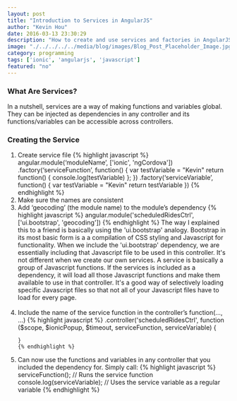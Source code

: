 ```yaml
---
layout: post
title: "Introduction to Services in AngularJS"
author: "Kevin Hou"
date: 2016-03-13 23:30:29
description: "How to create and use services and factories in AngularJS"
image: "./../../../../media/blog/images/Blog_Post_Placeholder_Image.jpg"
category: programming
tags: ['ionic', 'angularjs', 'javascript']
featured: "no"
---
```

<h3 class="post-subheader">What Are Services?</h3>
<p>In a nutshell, services are a way of making functions and variables global. They can be injected as dependencies in any controller and its functions/variables can be accessible across controllers.</p>

<h3 class="post-subheader">Creating the Service</h3>
<ol>
  <li>
    Create service file
    {% highlight javascript %}
    angular.module(‘moduleName’, ['ionic', 'ngCordova'])
      .factory(‘serviceFunction’, function() {
        var testVariable = "Kevin"
        return function() {
          console.log(testVariable)
        };
      })
      .factory(‘serviceVariable’, function() {
        var testVariable = "Kevin"
        return testVariable
      })
    {% endhighlight %}
  </li>

  <li>
    Make sure the names are consistent
  </li>

  <li>
    Add ‘geocoding’ (the module name) to the module’s dependency
    {% highlight javascript %}
    angular.module('scheduledRidesCtrl', ['ui.bootstrap', 'geocoding'])
    {% endhighlight %}
    The way I explained this to a friend is basically using the 'ui.bootstrap' analogy. Bootstrap in its most basic form is a a compilation of CSS styling and Javascript for functionality. When we include the 'ui.bootstrap' dependency, we are essentially including that Javascript file to be used in this controller. It's not different when we create our own services. A service is basically a group of Javascript functions. If the services is included as a dependency, it will load all those Javascript functions and make them available to use in that controller. It's a good way of selectively loading specific Javascript files so that not all of your Javascript files have to load for every page.
  </li>
  <br class="post-line-break">

  <li>
    Include the name of the service function in the controller’s function(…, …)
    {% highlight javascript %}
    .controller('scheduledRidesCtrl', function ($scope, $ionicPopup, $timeout, serviceFunction, serviceVariable) {

    }
    {% endhighlight %}
  </li>

  <li>Can now use the functions and variables in any controller that you included the dependency for. Simply call:
    {% highlight javascript %}
      serviceFunction(); // Runs the service function
      console.log(serviceVariable); // Uses the service variable as a regular variable
    {% endhighlight %}
  </li>
</ol>
